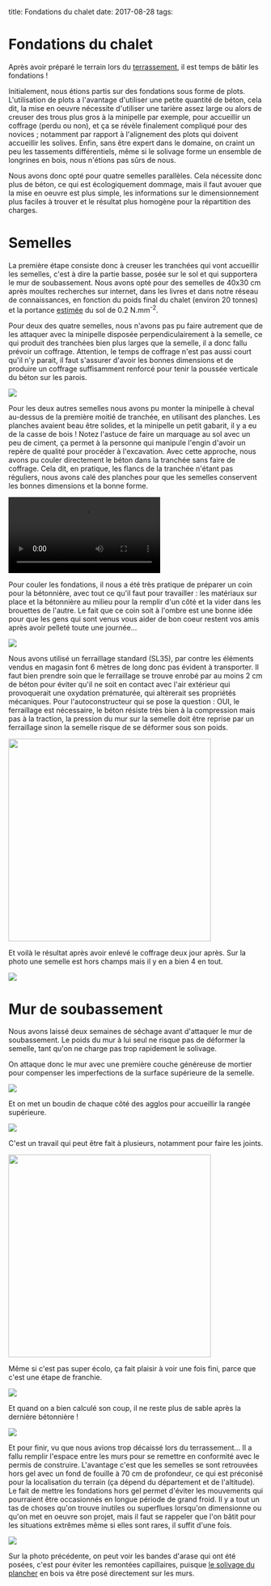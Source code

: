 title: Fondations du chalet
date: 2017-08-28
tags:

# Fondations du chalet

Après avoir préparé le terrain lors du [terrassement]({filename}/chalet/terrassement.md), il est temps de bâtir les fondations !

Initialement, nous étions partis sur des fondations sous forme de plots. L'utilisation de plots a l'avantage d'utiliser une petite quantité de béton, cela dit, la mise en oeuvre nécessite d'utiliser une tarière assez large ou alors de creuser des trous plus gros à la minipelle par exemple, pour accueillir un coffrage (perdu ou non), et ça se révèle finalement compliqué pour des novices ; notamment par rapport à l'alignement des plots qui doivent accueillir les solives. Enfin, sans être expert dans le domaine, on craint un peu les tassements différentiels, même si le solivage forme un ensemble de longrines en bois, nous n'étions pas sûrs de nous.

Nous avons donc opté pour quatre semelles parallèles. Cela nécessite donc plus de béton, ce qui est écologiquement dommage, mais il faut avouer que la mise en oeuvre est plus simple, les informations sur le dimensionnement plus faciles à trouver et le résultat plus homogène pour la répartition des charges.

# Semelles

La première étape consiste donc à creuser les tranchées qui vont accueillir les semelles, c'est à dire la partie basse, posée sur le sol et qui supportera le mur de soubassement. Nous avons opté pour des semelles de 40x30&nbsp;cm après moultes recherches sur internet, dans les livres et dans notre réseau de connaissances, en fonction du poids final du chalet (environ 20 tonnes) et la portance <u>estimée</u> du sol de 0.2&nbsp;N.mm<sup>-2</sup>.

Pour deux des quatre semelles, nous n'avons pas pu faire autrement que de les attaquer avec la minipelle disposée perpendiculairement à la semelle, ce qui produit des tranchées bien plus larges que la semelle, il a donc fallu prévoir un coffrage. Attention, le temps de coffrage n'est pas aussi court qu'il n'y parait, il faut s'assurer d'avoir les bonnes dimensions et de produire un coffrage suffisamment renforcé pour tenir la poussée verticale du béton sur les parois.

<img src="images/chalet/fondations/coffrage.JPG"/>

Pour les deux autres semelles nous avons pu monter la minipelle à cheval au-dessus de la première moitié de tranchée, en utilisant des planches. Les planches avaient beau être solides, et la minipelle un petit gabarit, il y a eu de la casse de bois ! Notez l'astuce de faire un marquage au sol avec un peu de ciment, ça permet à la personne qui manipule l'engin d'avoir un repère de qualité pour procéder à l'excavation. Avec cette approche, nous avons pu couler directement le béton dans la tranchée sans faire de coffrage. Cela dit, en pratique, les flancs de la tranchée n'étant pas réguliers, nous avons calé des planches pour que les semelles conservent les bonnes dimensions et la bonne forme.

<video src="images/chalet/fondations/minipelle_semelle.mp4" controls></video>

Pour couler les fondations, il nous a été très pratique de préparer un coin pour la bétonnière, avec tout ce qu'il faut pour travailler : les matériaux sur place et la bétonnière au milieu pour la remplir d'un côté et la vider dans les brouettes de l'autre. Le fait que ce coin soit à l'ombre est une bonne idée pour que les gens qui sont venus vous aider de bon coeur restent vos amis après avoir pelleté toute une journée...

<img src="images/chalet/fondations/betonniere.JPG"/>

Nous avons utilisé un ferraillage standard (SL35), par contre les éléments vendus en magasin font 6 mètres de long donc pas évident à transporter. Il faut bien prendre soin que le ferraillage se trouve enrobé par au moins 2&nbsp;cm de béton pour éviter qu'il ne soit en contact avec l'air extérieur qui provoquerait une oxydation prématurée, qui altèrerait ses propriétés mécaniques. Pour l'autoconstructeur qui se pose la question : OUI, le ferraillage est nécessaire, le béton résiste très bien à la compression mais pas à la traction, la pression du mur sur la semelle doit être reprise par un ferraillage sinon la semelle risque de se déformer sous son poids.

<img src="images/chalet/fondations/ferraillage.JPG" style="width:400px"/>

Et voilà le résultat après avoir enlevé le coffrage deux jour après. Sur la photo une semelle est hors champs mais il y en a bien 4 en tout.

<img src="images/chalet/fondations/rendu_semelles2.JPG"/>

# Mur de soubassement

Nous avons laissé deux semaines de séchage avant d'attaquer le mur de soubassement. Le poids du mur à lui seul ne risque pas de déformer la semelle, tant qu'on ne charge pas trop rapidement le solivage. 

On attaque donc le mur avec une première couche généreuse de mortier pour compenser les imperfections de la surface supérieure de la semelle.

<img src="images/chalet/fondations/premiere_couche.JPG"/>

Et on met un boudin de chaque côté des agglos pour accueillir la rangée supérieure.

<img src="images/chalet/fondations/mortier_rang.JPG"/>

C'est un travail qui peut être fait à plusieurs, notamment pour faire les joints.

<img src="images/chalet/fondations/joints_mur.JPG" style="width:400px"/>

Même si c'est pas super écolo, ça fait plaisir à voir une fois fini, parce que c'est une étape de franchie.

<img src="images/chalet/fondations/rendu_soubassement.JPG"/>

Et quand on a bien calculé son coup, il ne reste plus de sable après la dernière bétonnière !

<img src="images/chalet/fondations/sable_restant.JPG"/>

Et pour finir, vu que nous avions trop décaissé lors du terrassement... Il a fallu remplir l'espace entre les murs pour se remettre en conformité avec le permis de construire. L'avantage c'est que les semelles se sont retrouvées hors gel avec un fond de fouille à 70&nbsp;cm de profondeur, ce qui est préconisé pour la localisation du terrain (ça dépend du département et de l'altitude). Le fait de mettre les fondations hors gel permet d'éviter les mouvements qui pourraient être occasionnés en longue période de grand froid. Il y a tout un tas de choses qu'on trouve inutiles ou superflues lorsqu'on dimensionne ou qu'on met en oeuvre son projet, mais il faut se rappeler que l'on bâtit pour les situations extrêmes même si elles sont rares, il suffit d'une fois.

<img src="images/chalet/fondations/arase.JPG"/>

Sur la photo précédente, on peut voir les bandes d'arase qui ont été posées, c'est pour éviter les remontées capillaires, puisque [le solivage du plancher]({filename}/chalet/plancher_solives.md) en bois va être posé directement sur les murs.
